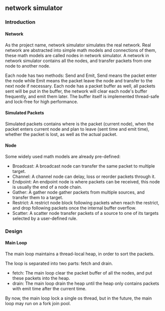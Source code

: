 ## network simulator

### Introduction

#### Network

As the project name, network simulator simulates the real network. Real network are abstracted into simple math models and connections of them, these math models are called nodes in network simulator. A network in network simulator contains all the nodes, and transfer packets from one node to another node.

Each node has two methods: Send and Emit, Send means the packet enter the node while Emit means the packet leave the node and transfer to the next node if necessary. Each node has a packet buffer as well, all packets sent will be put in the buffer, the network will clear each node's buffer frequently, and emit them later. The buffer itself is implemented thread-safe and lock-free for high performance.

#### Simulated Packets

Simulated packets contains where is the packet (current node),  when the packet enters current node and plan to leave (sent time and emit time), whether the packet is lost, as well as the actual packet.

#### Node

Some widely used math models are already pre-defined:

* Broadcast: A broadcast node can transfer the same packet to multiple target.
* Channel: A channel node can delay, loss or reorder packets through it.
* Endpoint: An endpoint node is where packets can be received, this node is usually the end of a node chain.
* Gather: A gather node gather packets from multiple sources, and transfer them to a target.
* Restrict: A restrict node block following packets when reach the restrict, and drop following packets once the internal buffer overflow.
* Scatter: A scatter node transfer packets of a source to one of its targets selected by a user-defined rule.

### Design

#### Main Loop

The main loop maintains a thread-local heap, in order to sort the packets.

The loop is separated into two parts: fetch and drain.

* fetch: The main loop clear the packet buffer of all the nodes, and put these packets into the heap.
* drain: The main loop drain the heap until the heap only contains packets with emit time after the current time.

By now, the main loop lock a single os thread, but in the future, the main loop may run on a fork join pool.
